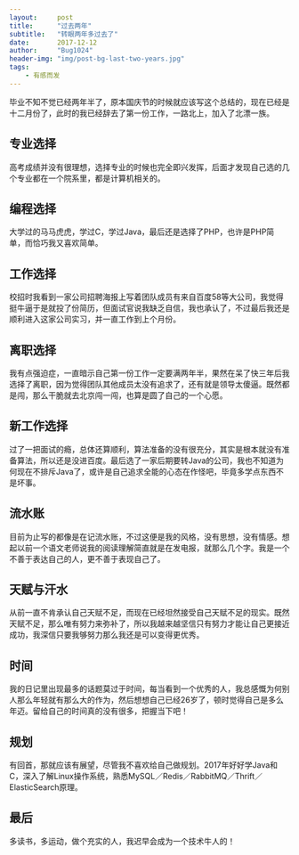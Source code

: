 ```yaml
---
layout:     post
title:      "过去两年"
subtitle:   "转眼两年多过去了"
date:       2017-12-12
author:     "Bug1024"
header-img: "img/post-bg-last-two-years.jpg"
tags:
    - 有感而发
---
```


毕业不知不觉已经两年半了，原本国庆节的时候就应该写这个总结的，现在已经是十二月份了，此时的我已经辞去了第一份工作，一路北上，加入了北漂一族。

## 专业选择
高考成绩并没有很理想，选择专业的时候也完全即兴发挥，后面才发现自己选的几个专业都在一个院系里，都是计算机相关的。

## 编程选择
大学过的马马虎虎，学过C，学过Java，最后还是选择了PHP，也许是PHP简单，而恰巧我又喜欢简单。

## 工作选择
校招时我看到一家公司招聘海报上写着团队成员有来自百度58等大公司，我觉得挺牛逼于是就投了份简历，但面试官说我缺乏自信，我也承认了，不过最后我还是顺利进入这家公司实习，并一直工作到上个月份。

## 离职选择
我有点强迫症，一直暗示自己第一份工作一定要满两年半，果然在呆了快三年后我选择了离职，因为觉得团队其他成员太没有追求了，还有就是领导太傻逼。既然都是闯，那么干脆就去北京闯一闯，也算是圆了自己的一个心愿。

## 新工作选择
过了一把面试的瘾，总体还算顺利，算法准备的没有很充分，其实是根本就没有准备算法，所以还是没进百度。最后选了一家后期要转Java的公司，我也不知道为何现在不排斥Java了，或许是自己追求全能的心态在作怪吧，毕竟多学点东西不是坏事。

## 流水账
目前为止写的都像是在记流水账，不过这便是我的风格，没有思想，没有情感。想起以前一个语文老师说我的阅读理解简直就是在发电报，就那么几个字。我是一个不善于表达自己的人，更不善于表现自己了。

## 天赋与汗水
从前一直不肯承认自己天赋不足，而现在已经坦然接受自己天赋不足的现实。既然天赋不足，那么唯有努力来弥补了，所以我越来越坚信只有努力才能让自己更接近成功，我深信只要我够努力那么我还是可以变得更优秀。

## 时间
我的日记里出现最多的话题莫过于时间，每当看到一个优秀的人，我总感慨为何别人那么年轻就有那么大的作为，然后想想自己已经26岁了，顿时觉得自己是多么年迈。留给自己的时间真的没有很多，把握当下吧！

## 规划
有回首，那就应该有展望，尽管我不喜欢给自己做规划。2017年好好学Java和C，深入了解Linux操作系统，熟悉MySQL／Redis／RabbitMQ／Thrift／ElasticSearch原理。

## 最后
多读书，多运动，做个充实的人，我迟早会成为一个技术牛人的！
